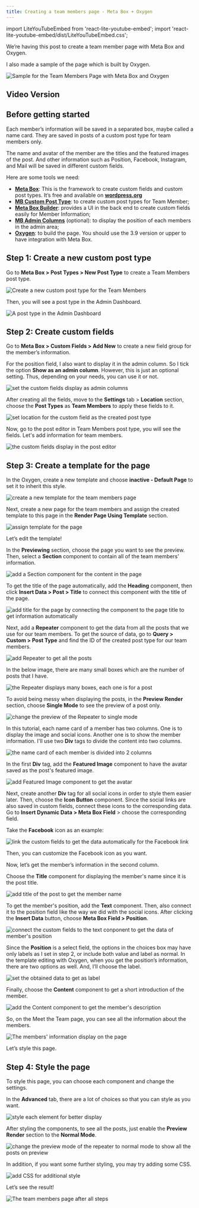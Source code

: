 ```yaml
---
title: Creating a team members page - Meta Box + Oxygen
---
```


import LiteYouTubeEmbed from 'react-lite-youtube-embed';
import 'react-lite-youtube-embed/dist/LiteYouTubeEmbed.css';

We’re having this post to create a team member page with Meta Box and Oxygen.

I also made a sample of the page which is built by Oxygen.

![Sample for the Team Members Page with Meta Box and Oxygen](https://i.imgur.com/Zxtz5ca.png)

## Video Version

<LiteYouTubeEmbed id='CgI4bxfOkk4' />

## Before getting started

Each member’s information will be saved in a separated box, maybe called a name card. They are saved in posts of a custom post type for team members only.

The name and avatar of the member are the titles and the featured images of the post. And other information such as Position, Facebook, Instagram, and Mail will be saved in different custom fields.

Here are some tools we need:

* **[Meta Box](https://metabox.io)**: This is the framework to create custom fields and custom post types. It’s free and available on **[wordpress.org](https://wordpress.org/plugins/meta-box/)**
* **[MB Custom Post Type](https://metabox.io/plugins/custom-post-type/)**: to create custom post types for Team Member;
* **[Meta Box Builder](https://metabox.io/plugins/meta-box-builder/)**: provides a UI in the back end to create custom fields easily for Member Information;
* **[MB Admin Columns](https://metabox.io/plugins/mb-admin-columns/)** (optional): to display the position of each members in the admin area;
* **[Oxygen](https://oxygenbuilder.com/)**: to build the page. You should use the 3.9 version or upper to have integration with Meta Box.

## Step 1: Create a new custom post type

Go to **Meta Box > Post Types > New Post Type** to create a Team Members post type.

![Create a new custom post type for the Team Members](https://i.imgur.com/yb8gspm.png)

Then, you will see a post type in the Admin Dashboard.

![A post type in the Admin Dashboard](https://i.imgur.com/pPBwDKq.png)

## Step 2: Create custom fields

Go to **Meta Box > Custom Fields > Add New** to create a new field group for the member’s information.

For the position field, I also want to display it in the admin column. So I tick the option **Show as an admin column**. However, this is just an optional setting. Thus, depending on your needs, you can use it or not.

![set the custom fields display as admin columns](https://i.imgur.com/1CTpDiv.png)

After creating all the fields, move to the **Settings** tab > **Location** section, choose the **Post Types** as **Team Members** to apply these fields to it.

![set location for the custom field as the created post type](https://i.imgur.com/nXqbnRN.png)

Now, go to the post editor in Team Members post type, you will see the fields. Let's add information for team members.

![the custom fields display in the post editor](https://i.imgur.com/CeHd3gg.png)

## Step 3: Create a template for the page

In the Oxygen, create a new template and choose **inactive - Default Page** to set it to inherit this style.

![create a new template for the team members page](https://i.imgur.com/je3Yd7u.png)

Next, create a new page for the team members and assign the created template to this page in the **Render Page Using Template** section.

![assign template for the page](https://i.imgur.com/nJjF8SB.png)

Let’s edit the template!

In the **Previewing** section, choose the page you want to see the preview. Then, select a **Section** component to contain all of the team members’ information.

![add a Section component for the content in the page](https://i.imgur.com/FqZQutj.png)

To get the title of the page automatically, add the **Heading** component, then click **Insert Data > Post > Title** to connect this component with the title of the page.

![add title for the page by connecting the component to the page title to get information automatically](https://i.imgur.com/tG9l6Xh.gif)

Next, add a **Repeater** component to get the data from all the posts that we use for our team members. To get the source of data, go to **Query > Custom > Post Type** and find the ID of the created post type for our team members.

![add Repeater to get all the posts](https://i.imgur.com/lcCdWoA.gif)

In the below image, there are many small boxes which are the number of posts that I have.

![the Repeater displays many boxes, each one is for a post](https://i.imgur.com/DQgCOWY.png)

To avoid being messy when displaying the posts, in the **Preview Render** section, choose **Single Mode** to see the preview of a post only.

![change the preview of the Repeater to single mode](https://i.imgur.com/wv7wgf5.png)

In this tutorial, each name card of a member has two columns. One is to display the image and social icons. Another one is to show the member information. I'll use two **Div** tags to divide the content into two columns.

![the name card of each member is divided into 2 columns](https://i.imgur.com/kVlLHSO.png)

In the first **Div** tag, add the **Featured Image** component to have the avatar saved as the post's featured image.

![add Featured Image component to get the avatar](https://i.imgur.com/cwjTTWm.gif)

Next, create another **Div** tag for all social icons in order to style them easier later. Then, choose the **Icon Button** component. Since the social links are also saved in custom fields, connect these icons to the corresponding data. Go to **Insert Dynamic Data > Meta Box Field** > choose the corresponding field.

Take the **Facebook** icon as an example:

![link the custom fields to get the data automatically for the Facebook link](https://i.imgur.com/CxPFvce.gif)

Then, you can customize the Facebook icon as you want.

Now, let’s get the member’s information in the second column.

Choose the **Title** component for displaying the member's name since it is the post title.

![add title of the post to get the member name](https://i.imgur.com/ui0VQDO.png)

To get the member's position, add the **Text** component. Then, also connect it to the position field like the way we did with the social icons. After clicking the **Insert Data** button, choose **Meta Box Field > Position**.

![connect the custom fields to the text conponent to get the data of member's position](https://i.imgur.com/Or9sBIy.gif)

Since the **Position** is a select field, the options in the choices box may have only labels as I set in step 2, or include both value and label as normal. In the template editing with Oxygen, when you get the position’s information, there are two options as well. And, I’ll choose the label.

![set the obtained data to get as label](https://i.imgur.com/TusazlW.png)

Finally, choose the **Content** component to get a short introduction of the member.

![add the Content component to get the member's description](https://i.imgur.com/YD84SfS.png)

So, on the Meet the Team page, you can see all the information about the members.

![The members' information display on the page](https://i.imgur.com/zgYdBjR.gif)

Let’s style this page.

## Step 4: Style the page

To style this page, you can choose each component and change the settings.

In the **Advanced** tab, there are a lot of choices so that you can style as you want.

![style each element for better display](https://i.imgur.com/nJzvzCM.png)

After styling the components, to see all the posts, just enable the **Preview Render** section to the **Normal Mode**.

![change the preview mode of the repeater to normal mode to show all the posts on preview](https://i.imgur.com/4uFS6Kv.png)

In addition, if you want some further styling, you may try adding some CSS.

![add CSS for additional style](https://i.imgur.com/7egE2fd.png)

Let’s see the result!

![The team members page after all steps](https://i.imgur.com/Zxtz5ca.png)

